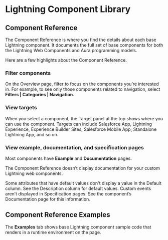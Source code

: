 # Lightning Component Library

## Component Reference

The Component Reference is where you find the details about each base Lightning component. It documents the full set of base components for both the Lightning Web Components and Aura programming models.

Here are a few highlights about the Component Reference.

### Filter components

On the Overview page, filter to focus on the components you’re interested in. For example, to see only those components related to navigation, select **Filters | Categories | Navigation**.

### View targets

When you select a component, the Target panel at the top shows where you can use the component. Targets can include Salesforce App, Lightning Experience, Experience Builder Sites, Salesforce Mobile App, Standalone Lightning App, and so on.

### View example, documentation, and specification pages

Most components have **Example** and **Documentation** pages.

The Component Reference doesn’t display documentation for your custom Lightning web components.

Some attributes that have default values don't display a value in the Default column. See the Description column for default values.
Custom events aren’t displayed in Specification pages. See the component’s Documentation page for this information.

## Component Reference Examples

The **Examples** tab shows base Lightning component sample code that renders in a runtime environment on the page.
